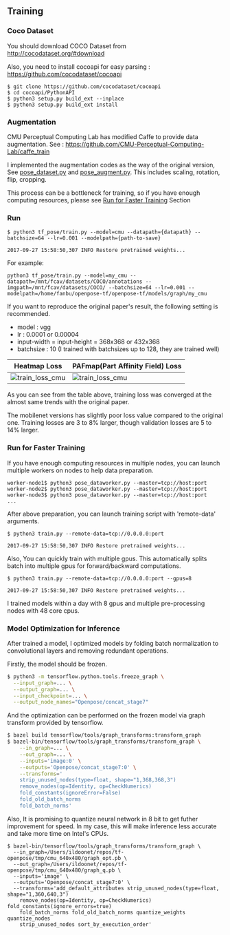 ## Training

### Coco Dataset

You should download COCO Dataset from http://cocodataset.org/#download

Also, you need to install cocoapi for easy parsing : https://github.com/cocodataset/cocoapi


```
$ git clone https://github.com/cocodataset/cocoapi
$ cd cocoapi/PythonAPI
$ python3 setup.py build_ext --inplace
$ python3 setup.py build_ext install
```

### Augmentation

CMU Perceptual Computing Lab has modified Caffe to provide data augmentation. See : https://github.com/CMU-Perceptual-Computing-Lab/caffe_train

I implemented the augmentation codes as the way of the original version, See [pose_dataset.py](pose_dataset.py) and [pose_augment.py](pose_augment.py). This includes scaling, rotation, flip, cropping.

This process can be a bottleneck for training, so if you have enough computing resources, please see [Run for Faster Training]() Section

### Run

```
$ python3 tf_pose/train.py --model=cmu --datapath={datapath} --batchsize=64 --lr=0.001 --modelpath={path-to-save}

2017-09-27 15:58:50,307 INFO Restore pretrained weights...
```

For example:
```
python3 tf_pose/train.py --model=my_cmu --datapath=/mnt/fcav/datasets/COCO/annotations --imgpath=/mnt/fcav/datasets/COCO/ --batchsize=64 --lr=0.001 --modelpath=/home/fanbu/openpose-tf/openpose-tf/models/graph/my_cmu
```

If you want to reproduce the original paper's result, the following setting is recommended.

- model : vgg
- lr : 0.0001 or 0.00004
- input-width = input-height = 368x368 or 432x368
- batchsize : 10 (I trained with batchsizes up to 128, they are trained well)

| Heatmap Loss                              | PAFmap(Part Affinity Field) Loss         |
|-------------------------------------------|------------------------------------------|
| ![train_loss_cmu](/etcs/loss_ll_heat.png) | ![train_loss_cmu](/etcs/loss_ll_paf.png) |  

As you can see from the table above, training loss was converged at the almost same trends with the original paper.

The mobilenet versions has slightly poor loss value compared to the original one. Training losses are 3 to 8% larger, though validation losses are 5 to 14% larger.


### Run for Faster Training

If you have enough computing resources in multiple nodes, you can launch multiple workers on nodes to help data preparation.

```
worker-node1$ python3 pose_dataworker.py --master=tcp://host:port
worker-node2$ python3 pose_dataworker.py --master=tcp://host:port
worker-node3$ python3 pose_dataworker.py --master=tcp://host:port
...
```

After above preparation, you can launch training script with 'remote-data' arguments.

```
$ python3 train.py --remote-data=tcp://0.0.0.0:port

2017-09-27 15:58:50,307 INFO Restore pretrained weights...
```

Also, You can quickly train with multiple gpus. This automatically splits batch into multiple gpus for forward/backward computations.

```
$ python3 train.py --remote-data=tcp://0.0.0.0:port --gpus=8

2017-09-27 15:58:50,307 INFO Restore pretrained weights...
```

I trained models within a day with 8 gpus and multiple pre-processing nodes with 48 core cpus.

### Model Optimization for Inference

After trained a model, I optimized models by folding batch normalization to convolutional layers and removing redundant operations.  

Firstly, the model should be frozen.

```bash
$ python3 -m tensorflow.python.tools.freeze_graph \
  --input_graph=... \
  --output_graph=... \
  --input_checkpoint=... \
  --output_node_names="Openpose/concat_stage7"
```

And the optimization can be performed on the frozen model via graph transform provided by tensorflow.

```bash
$ bazel build tensorflow/tools/graph_transforms:transform_graph
$ bazel-bin/tensorflow/tools/graph_transforms/transform_graph \
    --in_graph=... \
    --out_graph=... \
    --inputs='image:0' \
    --outputs='Openpose/concat_stage7:0' \
    --transforms='
    strip_unused_nodes(type=float, shape="1,368,368,3")
    remove_nodes(op=Identity, op=CheckNumerics)
    fold_constants(ignoreError=False)
    fold_old_batch_norms
    fold_batch_norms'
```

Also, It is promising to quantize neural network in 8 bit to get futher improvement for speed. In my case, this will make inference less accurate and take more time on Intel's CPUs.

```
$ bazel-bin/tensorflow/tools/graph_transforms/transform_graph \
  --in_graph=/Users/ildoonet/repos/tf-openpose/tmp/cmu_640x480/graph_opt.pb \
  --out_graph=/Users/ildoonet/repos/tf-openpose/tmp/cmu_640x480/graph_q.pb \
  --inputs='image' \
  --outputs='Openpose/concat_stage7:0' \
  --transforms='add_default_attributes strip_unused_nodes(type=float, shape="1,360,640,3")
    remove_nodes(op=Identity, op=CheckNumerics) fold_constants(ignore_errors=true)
    fold_batch_norms fold_old_batch_norms quantize_weights quantize_nodes
    strip_unused_nodes sort_by_execution_order'
```

